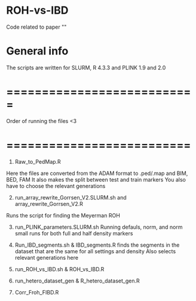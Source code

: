 # ROH-vs-IBD
Code related to paper ""

# General info 
  The scripts are written for SLURM, R 4.3.3 and PLINK 1.9 and 2.0
  

# ===========================
Order of running the files <3
# ==========================

1. Raw_to_PedMap.R 

  Here the files are converted from the ADAM format to .ped/.map and BIM, BED, FAM 
  It also makes the split between test and train markers
  You also have to choose the relevant generations 

2. run_array_rewrite_Gorrsen_V2.SLURM.sh and array_rewrite_Gorrsen_V2.R

  Runs the script for finding the Meyerman ROH 

3. run_PLINK_parameters.SLURM.sh 
  Running defauls, norm, and norm small 
  runs for both full and half density markers 

4. Run_IBD_segments.sh & IBD_segments.R
  finds the segments in the dataset that are the same for all settings and density 
  Also selects relevant generations here 
  
5. run_ROH_vs_IBD.sh  & ROH_vs_IBD.R 

6. run_hetero_dataset_gen & R_hetero_dataset_gen.R

7. Corr_Froh_FIBD.R
